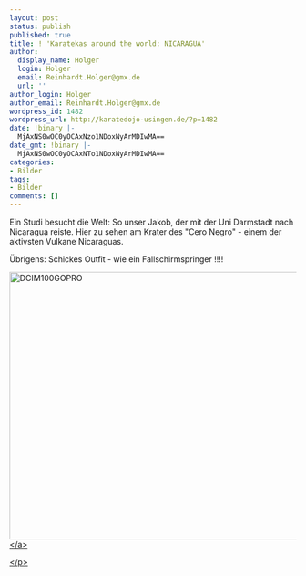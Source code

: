 ```yaml
---
layout: post
status: publish
published: true
title: ! 'Karatekas around the world: NICARAGUA'
author:
  display_name: Holger
  login: Holger
  email: Reinhardt.Holger@gmx.de
  url: ''
author_login: Holger
author_email: Reinhardt.Holger@gmx.de
wordpress_id: 1482
wordpress_url: http://karatedojo-usingen.de/?p=1482
date: !binary |-
  MjAxNS0wOC0yOCAxNzo1NDoxNyArMDIwMA==
date_gmt: !binary |-
  MjAxNS0wOC0yOCAxNTo1NDoxNyArMDIwMA==
categories:
- Bilder
tags:
- Bilder
comments: []
---
```

<p>Ein Studi besucht die Welt: So unser Jakob, der mit der Uni Darmstadt nach Nicaragua reiste. Hier zu sehen am Krater des "Cero Negro" - einem der aktivsten Vulkane Nicaraguas.</p>
<p>&Uuml;brigens: Schickes Outfit - wie ein Fallschirmspringer !!!!</p>
<p><a href="http:&#47;&#47;karatedojo-usingen.de&#47;2015&#47;08&#47;28&#47;karatekas-around-the-world-nicaragua&#47;dcim100gopro-2&#47;" rel="attachment wp-att-1485"><img class="size-full wp-image-1485" src="http:&#47;&#47;karatedojo-usingen.de&#47;wp-content&#47;uploads&#47;2015&#47;08&#47;Jakob-2.jpg" alt="DCIM100GOPRO" width="588" height="469" &#47;><&#47;a></p>
<p class="wp-caption-dd"><&#47;p></p>
